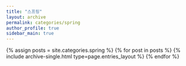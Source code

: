 ```yaml
---
title: "스프링"
layout: archive
permalink: categories/spring
author_profile: true
sidebar_main: true
---
```


{% assign posts = site.categories.spring %}
{% for post in posts %} {% include archive-single.html type=page.entries_layout %} {% endfor %}

